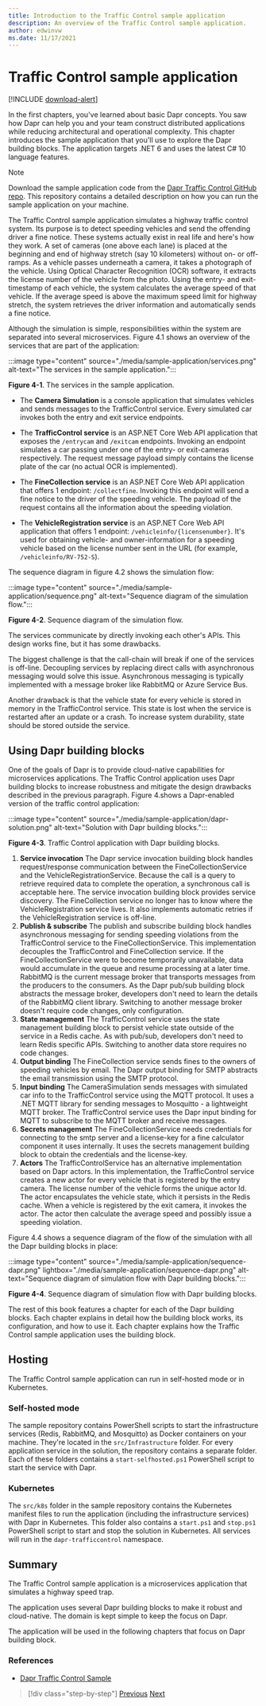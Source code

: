 ```yaml
---
title: Introduction to the Traffic Control sample application
description: An overview of the Traffic Control sample application.
author: edwinvw
ms.date: 11/17/2021
---
```


# Traffic Control sample application

[!INCLUDE [download-alert](includes/download-alert.md)]

In the first chapters, you've learned about basic Dapr concepts. You saw how Dapr can help you and your team construct distributed applications while reducing architectural and operational complexity. This chapter introduces the sample application that you'll use to explore the Dapr building blocks. The application targets .NET 6 and uses the latest C# 10 language features.

> [!NOTE]
> Download the sample application code from the [Dapr Traffic Control GitHub repo](https://github.com/EdwinVW/dapr-traffic-control). This repository contains a detailed description on how you can run the sample application on your machine.

The Traffic Control sample application simulates a highway traffic control system. Its purpose is to detect speeding vehicles and send the offending driver a fine notice. These systems actually exist in real life and here's how they work. A set of cameras (one above each lane) is placed at the beginning and  end of highway stretch (say 10 kilometers) without on- or off-ramps. As a vehicle passes underneath a camera, it takes a photograph of the vehicle. Using Optical Character Recognition (OCR) software, it extracts the license number of the vehicle from the photo. Using the entry- and exit-timestamp of each vehicle, the system calculates the average speed of that vehicle. If the average speed is above the maximum speed limit for highway stretch, the system retrieves the driver information and automatically sends a fine notice.

Although the simulation is simple, responsibilities within the system are separated into several microservices. Figure 4.1 shows an overview of the services that are part of the application:

:::image type="content" source="./media/sample-application/services.png" alt-text="The services in the sample application.":::

**Figure 4-1**. The services in the sample application.

- The **Camera Simulation** is a console application that simulates vehicles and sends messages to the TrafficControl service. Every simulated car invokes both the entry and exit service endpoints.

- The **TrafficControl service** is an ASP.NET Core Web API application that exposes the `/entrycam` and `/exitcam` endpoints. Invoking an endpoint simulates a car passing under one of the entry- or exit-cameras respectively. The request message payload simply contains the license plate of the car (no actual OCR is implemented).

- The **FineCollection service** is an ASP.NET Core Web API application that offers 1 endpoint: `/collectfine`. Invoking this endpoint will send a fine notice to the driver of the speeding vehicle. The payload of the request contains all the information about the speeding violation.

- The **VehicleRegistration service** is an ASP.NET Core Web API application that offers 1 endpoint: `/vehicleinfo/{licensenumber}`. It's used for obtaining vehicle- and owner-information for a speeding vehicle based on the license number sent in the URL (for example, `/vehicleinfo/RV-752-S`).

The sequence diagram in figure 4.2 shows the simulation flow:

:::image type="content" source="./media/sample-application/sequence.png" alt-text="Sequence diagram of the simulation flow.":::

**Figure 4-2**. Sequence diagram of the simulation flow.

The services communicate by directly invoking each other's APIs. This design works fine, but it has some drawbacks.

The biggest challenge is that the call-chain will break if one of the services is off-line. Decoupling services by replacing direct calls with asynchronous messaging would solve this issue. Asynchronous messaging is typically implemented with a message broker like RabbitMQ or Azure Service Bus.

Another drawback is that the vehicle state for every vehicle is stored in memory in the TrafficControl service. This state is lost when the service is restarted after an update or a crash. To increase system durability, state should be stored outside the service.

## Using Dapr building blocks

One of the goals of Dapr is to provide cloud-native capabilities for microservices applications. The Traffic Control application uses Dapr building blocks to increase robustness and mitigate the design drawbacks described in the previous paragraph. Figure 4.shows a Dapr-enabled version of the traffic control application:

:::image type="content" source="./media/sample-application/dapr-solution.png" alt-text="Solution with Dapr building blocks.":::

**Figure 4-3**. Traffic Control application with Dapr building blocks.

1. **Service invocation**
   The Dapr service invocation building block handles request/response communication between the FineCollectionService and the VehicleRegistrationService. Because the call is a query to retrieve required data to complete the operation, a synchronous call is acceptable here. The service invocation building block provides service discovery. The FineCollection service no longer has to know where the VehicleRegistration service lives. It also implements automatic retries if the VehicleRegistration service is off-line.
1. **Publish & subscribe**
   The publish and subscribe building block handles asynchronous messaging for sending speeding violations from the TrafficControl service to the FineCollectionService. This implementation decouples the TrafficControl and FineCollection service. If the FineCollectionService were to become temporarily unavailable, data would accumulate in the queue and resume processing at a later time. RabbitMQ is the current message broker that transports messages from the producers to the consumers. As the Dapr pub/sub building block abstracts the message broker, developers don't need to learn the details of the RabbitMQ client library. Switching to another message broker doesn't require code changes, only configuration.  
1. **State management**
   The TrafficControl service uses the state management building block to persist vehicle state outside of the service in a Redis cache. As with pub/sub, developers don't need to learn Redis specific APIs. Switching to another data store requires no code changes.
1. **Output binding**
   The FineCollection service sends fines to the owners of speeding vehicles by email. The Dapr output binding for SMTP abstracts the email transmission using the SMTP protocol.
1. **Input binding**
   The CameraSimulation sends messages with simulated car info to the TrafficControl service using the MQTT protocol. It uses a .NET MQTT library for sending messages to Mosquitto - a lightweight MQTT broker. The TrafficControl service uses the Dapr input binding for MQTT to subscribe to the MQTT broker and receive messages.
1. **Secrets management**
   The FineCollectionService needs credentials for connecting to the smtp server and a license-key for a fine calculator component it uses internally. It uses the secrets management building block to obtain the credentials and the license-key.
1. **Actors**
   The TrafficControlService has an alternative implementation based on Dapr actors. In this implementation, the TrafficControl service creates a new actor for every vehicle that is registered by the entry camera. The license number of the vehicle forms the unique actor Id. The actor encapsulates the vehicle state, which it persists in the Redis cache. When a vehicle is registered by the exit camera, it invokes the actor. The actor then calculate the average speed and possibly issue a speeding violation.

Figure 4.4 shows a sequence diagram of the flow of the simulation with all the Dapr building blocks in place:

:::image type="content" source="./media/sample-application/sequence-dapr.png" lightbox="./media/sample-application/sequence-dapr.png" alt-text="Sequence diagram of simulation flow with Dapr building blocks.":::

**Figure 4-4**. Sequence diagram of simulation flow with Dapr building blocks.

The rest of this book features a chapter for each of the Dapr building blocks. Each chapter explains in detail how the building block works, its configuration, and how to use it. Each chapter explains how the Traffic Control sample application uses the building block.

## Hosting

The Traffic Control sample application can run in self-hosted mode or in Kubernetes.

### Self-hosted mode

The sample repository contains PowerShell scripts to start the infrastructure services (Redis, RabbitMQ, and Mosquitto) as Docker containers on your machine. They're located in the `src/Infrastructure` folder. For every application service in the solution, the repository contains a separate folder. Each of these folders contains a `start-selfhosted.ps1` PowerShell script to start the service with Dapr.

### Kubernetes

The `src/k8s` folder in the sample repository contains the Kubernetes manifest files to run the application (including the infrastructure services) with Dapr in Kubernetes. This folder also contains a `start.ps1` and `stop.ps1` PowerShell script to start and stop the solution in Kubernetes. All services will run in the `dapr-trafficcontrol` namespace.

## Summary

The Traffic Control sample application is a microservices application that simulates a highway speed trap.

The application uses several Dapr building blocks to make it robust and cloud-native. The domain is kept simple to keep the focus on Dapr.

The application will be used in the following chapters that focus on Dapr building block.

### References

- [Dapr Traffic Control Sample](https://github.com/EdwinVW/dapr-traffic-control)

> [!div class="step-by-step"]
> [Previous](getting-started.md)
> [Next](state-management.md)
